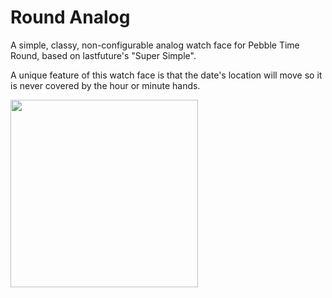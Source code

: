 # Round Analog

A simple, classy, non-configurable analog watch face for Pebble Time Round, based on lastfuture's "Super Simple".

A unique feature of this watch face is that the date's location will move so it is never covered by the hour or minute hands. 

<img src="https://raw.githubusercontent.com/marielin/Round-Analog/master/screenshots/round_analog_screenshot.png" width="300">
